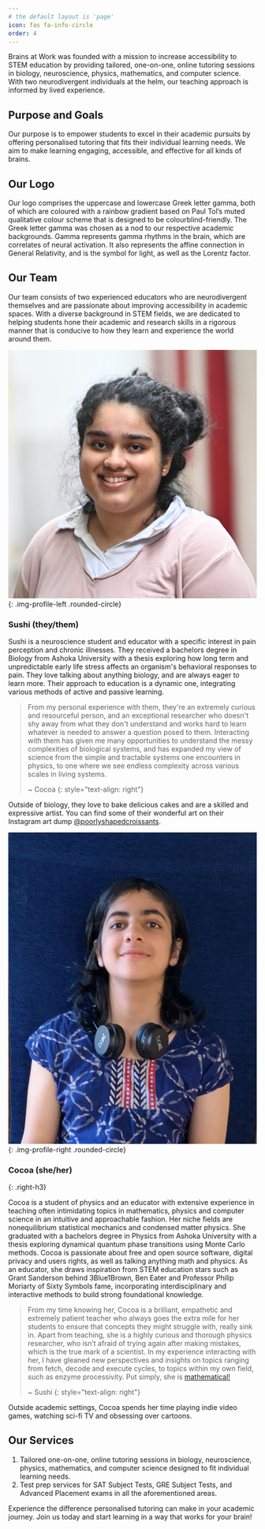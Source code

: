 ```yaml
---
# the default layout is 'page'
icon: fas fa-info-circle
order: 4
---
```


Brains at Work was founded with a mission to increase accessibility to STEM
education by providing tailored, one-on-one, online tutoring sessions in
biology, neuroscience, physics, mathematics, and computer science. With two
neurodivergent individuals at the helm, our teaching approach is informed by
lived experience.

## Purpose and Goals 

Our purpose is to empower students to excel in their academic
pursuits by offering personalised tutoring that fits their individual learning
needs. We aim to make learning engaging, accessible, and effective for all kinds
of brains.


## Our Logo


Our logo comprises the uppercase and lowercase Greek letter gamma, both
of which are coloured with a rainbow gradient based on Paul Tol’s muted
qualitative colour scheme that is designed to be colourblind-friendly. The Greek
letter gamma was chosen as a nod to our respective academic backgrounds. Gamma
represents gamma rhythms in the brain, which are correlates of neural
activation. It also represents the affine connection in General Relativity, and
is the symbol for light, as well as the Lorentz factor.

## Our Team

Our team consists of two experienced educators who are neurodivergent
themselves and are passionate about improving accessibility in academic spaces.
With a diverse background in STEM fields, we are dedicated to helping students
hone their academic and research skills in a rigorous manner that is conducive
to how they learn and experience the world around them.

![](/assets/img/sushi.jpeg){: .img-profile-left .rounded-circle}
### Sushi (they/them)


Sushi is a neuroscience student and educator with a specific interest in pain
perception and chronic illnesses. They received a bachelors degree in Biology
from Ashoka University with a thesis exploring how long term and unpredictable
early life stress affects an organism's behavioral responses to pain. They love
talking about anything biology, and are always eager to learn more. Their
approach to education is a dynamic one, integrating various methods of active
and passive learning.

> From my personal experience with them, they're an extremely curious and
resourceful person, and an exceptional researcher who doesn't shy away from what
they don't understand and works hard to learn whatever is needed to answer a
question posed to them. Interacting with them has given me many opportunities to
understand the messy complexities of biological systems, and has expanded my
view of science from the simple and tractable systems one encounters in physics,
to one where we see endless complexity across various scales in living systems.
>
> ~ Cocoa 
> {: style="text-align: right"}

Outside of biology, they love to bake delicious cakes and are a skilled and
expressive artist. You can find some of their wonderful art on their Instagram
art dump
[@poorlyshapedcroissants](https://www.instagram.com/poorlyshapedcroissants/).

![](/assets/img/cocoa.jpg){: .img-profile-right .rounded-circle}
### Cocoa (she/her) 
{: .right-h3}

Cocoa is a student of physics and an educator with extensive experience in
teaching often intimidating topics in mathematics, physics and computer science
in an intuitive and approachable fashion. Her niche fields are nonequilibrium
statistical mechanics and condensed matter physics. She graduated with a
bachelors degree in Physics from Ashoka University with a thesis exploring
dynamical quantum phase transitions using Monte Carlo methods. Cocoa is
passionate about free and open source software, digital privacy and users
rights, as well as talking anything math and physics. As an educator, she draws
inspiration from STEM education stars such as Grant Sanderson behind
3Blue1Brown, Ben Eater and Professor Philip Moriarty of Sixty Symbols fame,
incorporating interdisciplinary and interactive methods to build strong
foundational knowledge.

> From my time knowing her, Cocoa is a brilliant, empathetic and extremely
> patient teacher who always goes the extra mile for her students to ensure that
> concepts they might struggle with, really sink in. Apart from teaching, she is
> a highly curious and thorough physics researcher, who isn’t afraid of trying
> again after making mistakes, which is the true mark of a scientist. In my
> experience interacting with her, I have gleaned new perspectives and insights
> on topics ranging from fetch, decode and execute cycles, to topics within my
> own field, such as enzyme processivity. Put simply, she is
> [mathematical!](https://youtu.be/FfPFtbJAEm8)
>
> ~ Sushi
> {: style="text-align: right"}

Outside academic settings, Cocoa spends her time playing indie video games,
watching sci-fi TV and obsessing over cartoons.

## Our Services

 1. Tailored one-on-one, online tutoring sessions in biology, neuroscience,
    physics, mathematics, and computer science designed to fit individual
    learning needs.
 2. Test prep services for SAT Subject Tests, GRE Subject Tests, and Advanced
    Placement exams in all the aforementioned areas.

Experience the difference personalised tutoring can make in your academic
journey. Join us today and start learning in a way that works for your brain!
